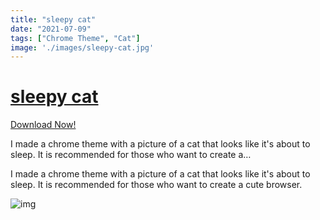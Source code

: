 ```yaml
---
title: "sleepy cat"
date: "2021-07-09"
tags: ["Chrome Theme", "Cat"]
image: './images/sleepy-cat.jpg'
---
```


# [sleepy cat](https://chrome.google.com/webstore/detail/sleepy-cat/aamphdljoconhcmnenjpjfakgllipjgl?hl=ja&authuser=0)

[Download Now!](https://chrome.google.com/webstore/detail/sleepy-cat/aamphdljoconhcmnenjpjfakgllipjgl?hl=ja&authuser=0)

I made a chrome theme with a picture of a cat that looks like it's about to sleep. It is recommended for those who want to create a…

I made a chrome theme with a picture of a cat that looks like it's about to sleep. It is recommended for those who want to create a cute browser.


![img](https://i.imgur.com/LRpecqU.png)
